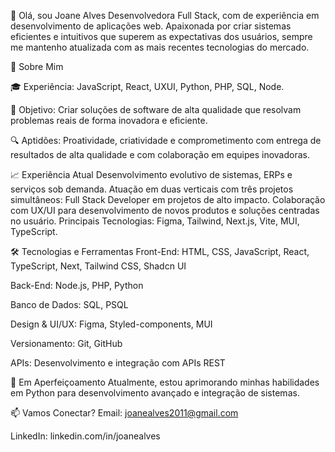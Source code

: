 👋 Olá, sou Joane Alves
Desenvolvedora Full Stack, com de experiência em desenvolvimento de aplicações web. 
Apaixonada por criar sistemas eficientes e intuitivos que superem as expectativas dos usuários, sempre me mantenho atualizada com as mais recentes tecnologias do mercado.

📍 Sobre Mim

🎓 Experiência: JavaScript, React, UXUI, Python, PHP, SQL, Node.

🚀 Objetivo: Criar soluções de software de alta qualidade que resolvam problemas reais de forma inovadora e eficiente.

🔍 Aptidões: Proatividade, criatividade e comprometimento com entrega de resultados de alta qualidade e com colaboração em equipes inovadoras.

📈 Experiência Atual
Desenvolvimento evolutivo de sistemas, ERPs e serviços sob demanda.
Atuação em duas verticais com três projetos simultâneos:
Full Stack Developer em projetos de alto impacto.
Colaboração com UX/UI para desenvolvimento de novos produtos e soluções centradas no usuário.
Principais Tecnologias: Figma, Tailwind, Next.js, Vite, MUI, TypeScript.

🛠️ Tecnologias e Ferramentas
Front-End: HTML, CSS, JavaScript, React, TypeScript, Next, Tailwind CSS, Shadcn UI

Back-End: Node.js, PHP, Python

Banco de Dados: SQL, PSQL

Design & UI/UX: Figma, Styled-components, MUI

Versionamento: Git, GitHub

APIs: Desenvolvimento e integração com APIs REST

🌱 Em Aperfeiçoamento
Atualmente, estou aprimorando minhas habilidades em Python para desenvolvimento avançado e integração de sistemas.

📫 Vamos Conectar?
Email: joanealves2011@gmail.com

LinkedIn: linkedin.com/in/joanealves
